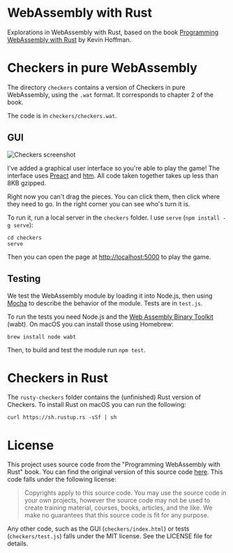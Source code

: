 # WebAssembly with Rust

Explorations in WebAssembly with Rust, based on the book [Programming WebAssembly with Rust](https://pragprog.com/book/khrust/programming-webassembly-with-rust) by Kevin Hoffman.

# Checkers in pure WebAssembly

The directory `checkers` contains a version of Checkers in pure WebAssembly, using the `.wat` format. It corresponds to chapter 2 of the book.

The code is in `checkers/checkers.wat`.

## GUI

![Checkers screenshot](https://raw.github.com/fdb/webassembly-with-rust/master/.github/checkers-screenshot.png)

I've added a graphical user interface so you're able to play the game! The interface uses [Preact](https://preactjs.com/) and [htm](https://github.com/developit/htm). All code taken together takes up less than 8KB gzipped.

Right now you can't drag the pieces. You can click them, then click where they need to go. In the right corner you can see who's turn it is.

To run it, run a local server in the `checkers` folder. I use `serve` (`npm install -g serve`):

```
cd checkers
serve
```

Then you can open the page at <http://localhost:5000> to play the game.

## Testing

We test the WebAssembly module by loading it into Node.js, then using [Mocha](https://mochajs.org/) to describe the behavior of the module. Tests are in `test.js`.

To run the tests you need Node.js and the [Web Assembly Binary Toolkit](https://github.com/WebAssembly/wabt) (wabt). On macOS you can install those using Homebrew:

```
brew install node wabt
```

Then, to build and test the module run `npm test`.

# Checkers in Rust

The `rusty-checkers` folder contains the (unfinished) Rust version of Checkers. To install Rust on macOS you can run the following:

```
curl https://sh.rustup.rs -sSf | sh
```

# License

This project uses source code from the "Programming WebAssembly with Rust" book. You can find the original version of this source code [here](https://pragprog.com/titles/khrust/source_code). This code falls under the following license:

> Copyrights apply to this source code. You may use the source code in your own projects, however the source code may not be used to create training material, courses, books, articles, and the like. We make no guarantees that this source code is fit for any purpose.

Any other code, such as the GUI (`checkers/index.html`) or tests (`checkers/test.js`) falls under the MIT license. See the LICENSE file for details.
